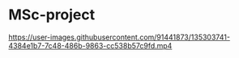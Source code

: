 # MSc-project



https://user-images.githubusercontent.com/91441873/135303741-4384e1b7-7c48-486b-9863-cc538b57c9fd.mp4


